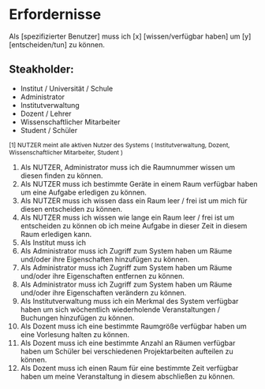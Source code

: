**Erfordernisse**
=================

<!--
    Style des Markdown dokuments.
-->
<style type="text/css">
    .small{
        font-size: 12px;
    }
</style>

Als [spezifizierter Benutzer] muss ich [x] [wissen/verfügbar haben] um [y] [entscheiden/tun] zu können.

## Steakholder:
- Institut / Universität / Schule
- Administrator
- Institutverwaltung
- Dozent / Lehrer
- Wissenschaftlicher Mitarbeiter
- Student / Schüler

<span class="small">[1] NUTZER meint alle aktiven Nutzer des Systems ( Institutverwaltung, Dozent, Wissenschaftlicher Mitarbeiter, Student )</span>


1. Als NUTZER, Administrator muss ich die Raumnummer wissen um diesen finden zu können.
2. Als NUTZER muss ich bestimmte Geräte in einem Raum verfügbar haben um eine Aufgabe erledigen zu können.
3. Als NUTZER muss ich wissen dass ein Raum leer / frei ist um mich für diesen entscheiden zu können.
4. Als NUTZER muss ich wissen wie lange ein Raum leer / frei ist um entscheiden zu können ob ich meine Aufgabe in dieser Zeit in diesem Raum erledigen kann.
5. Als Institut muss ich
6. Als Administrator muss ich Zugriff zum System haben um Räume und/oder ihre Eigenschaften hinzufügen zu können.
7. Als Administrator muss ich Zugriff zum System haben um Räume und/oder ihre Eigenschaften entfernen zu können.
8. Als Administrator muss ich Zugriff zum System haben um Räume und/oder ihre Eigenschaften verändern zu können.
9. Als Institutverwaltung muss ich ein Merkmal des System verfügbar haben um sich wöchentlich wiederholende Veranstaltungen / Buchungen hinzufügen zu können.
10. Als Dozent muss ich eine bestimmte Raumgröße verfügbar haben um eine Vorlesung halten zu können.
11. Als Dozent muss ich eine bestimmte Anzahl an Räumen verfügbar haben um Schüler bei verschiedenen Projektarbeiten aufteilen zu können.
12. Als Dozent muss ich einen Raum für eine bestimmte Zeit verfügbar haben um meine Veranstaltung in diesem abschließen zu können.
